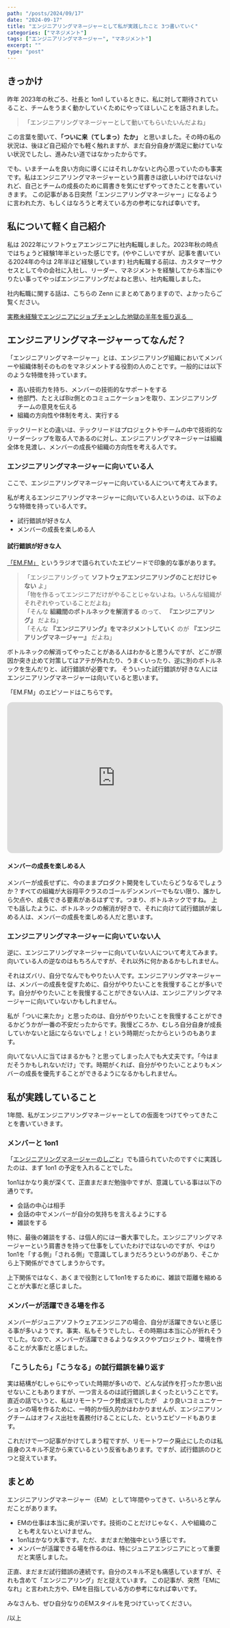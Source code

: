 ```yaml
---
path: "/posts/2024/09/17"
date: "2024-09-17"
title: "エンジニアリングマネージャーとして私が実践したこと 3つ書いていく"
categories: ["マネジメント"]
tags: ["エンジニアリングマネージャー", "マネジメント"]
excerpt: ""
type: "post"
---
```


## きっかけ

昨年 2023年の秋ごろ、社長と 1on1 しているときに、私に対して期待されていること、チームをうまく動かしていくためにやってほしいことを話されました。


>「エンジニアリングマネージャーとして動いてもらいたいんだよね」

この言葉を聞いて、**「ついに来（てしまっ）たか」** と思いました。その時の私の状況は、後ほど自己紹介でも軽く触れますが、まだ自分自身が満足に動けていない状況でしたし、進みたい道ではなかったからです。

でも、いまチームを良い方向に導くにはそれしかないと内心思っていたのも事実です。私はエンジニアリングマネージャーという肩書きは欲しいわけではないけれど、自己とチームの成長のために肩書きを気にせずやってきたことを書いていきます。
この記事がある日突然「エンジニアリングマネージャー」になるように言われた方、もしくはなろうと考えている方の参考になれば幸いです。

## 私について軽く自己紹介

私は 2022年にソフトウェアエンジニアに社内転職しました。2023年秋の時点ではちょうど経験1年半といった感じです。(ややこしいですが、記事を書いている2024年の今は 2年半ほど経験しています)
社内転職する前は、カスタマーサクセスとして今の会社に入社し、リーダー、マネジメントを経験してから本当にやりたい事ってやっぱエンジニアリングだよねと思い、社内転職しました。

社内転職に関する話は、こちらの Zenn にまとめてありますので、よかったらご覧ください。

[実務未経験でエンジニアにジョブチェンした地獄の半年を振り返る　](https://zenn.dev/killinsun/articles/b822817d7e4390)


## エンジニアリングマネージャーってなんだ？

「エンジニアリングマネージャー」とは、エンジニアリング組織においてメンバーや組織体制そのものをマネジメントする役割の人のことです。一般的には以下のような特徴を持っています。

- 高い技術力を持ち、メンバーの技術的なサポートをする
- 他部門、たとえばBiz側とのコミュニケーションを取り、エンジニアリングチームの意見を伝える
- 組織の方向性や体制を考え、実行する

テックリードとの違いは、テックリードはプロジェクトやチームの中で技術的なリーダーシップを取る人であるのに対し、エンジニアリングマネージャーは組織全体を見渡し、メンバーの成長や組織の方向性を考える人です。

### エンジニアリングマネージャーに向いている人

ここで、エンジニアリングマネージャーに向いている人について考えてみます。

私が考えるエンジニアリングマネージャーに向いている人というのは、以下のような特徴を持っている人です。

- 試行錯誤が好きな人
- メンバーの成長を楽しめる人

#### 試行錯誤が好きな人

[「EM.FM」](https://podcasters.spotify.com/pod/show/em-fm) というラジオで語られていたエピソードで印象的な事があります。

>「エンジニアリングって **ソフトウェアエンジニアリングのことだけじゃない** よ」<br/>
>「物を作るってエンジニアだけがやることじゃないよね。いろんな組織がそれぞれやっていることだよね」<br/>
>「そんな **組織間のボトルネックを解消する** のって、 **『エンジニアリング』** だよね」<br/>
>「そんな **『エンジニアリング』をマネジメントしていく** のが **『エンジニアリングマネージャー』** だよね」<br/>

ボトルネックの解消ってやったことがある人はわかると思うんですが、どこが原因か突き止めて対策してはアテが外れたり、うまくいったり、逆に別のボトルネックを生んだりと、試行錯誤が必要です。
そういった試行錯誤が好きな人にはエンジニアリングマネージャーは向いていると思います。

「EM.FM」のエピソードはこちらです。
<iframe style="border-radius:12px" src="https://open.spotify.com/embed/episode/2iivlht5cFev164ht6peM7?utm_source=generator" width="100%" height="352" frameBorder="0" allowfullscreen="" allow="autoplay; clipboard-write; encrypted-media; fullscreen; picture-in-picture" loading="lazy"></iframe>

#### メンバーの成長を楽しめる人

メンバーが成長せずに、今のままプロダクト開発をしていたらどうなるでしょうか？すべての組織が大谷翔平クラスのゴールデンメンバーでもない限り、誰かしら欠点や、成長できる要素があるはずです。つまり、ボトルネックですね。
上でも話したように、ボトルネックの解消が好きで、それに向けて試行錯誤が楽しめる人は、メンバーの成長を楽しめる人だと思います。

### エンジニアリングマネージャーに向いていない人

逆に、エンジニアリングマネージャーに向いていない人について考えてみます。向いている人の逆なのはもちろんですが、それ以外に何かあるかもしれません。

それはズバリ、<span class="marker-important">自分でなんでもやりたい人です</span>。エンジニアリングマネージャーは、メンバーの成長を促すために、自分がやりたいことを我慢することが多いです。自分がやりたいことを我慢することができない人は、エンジニアリングマネージャーに向いていないかもしれません。

私が「ついに来たか」と思ったのは、自分がやりたいことを我慢することができるかどうかが一番の不安だったからです。我慢どころか、むしろ自分自身が成長していかないと話にならないでしょ！という時期だったからというのもあります。

向いてない人に当てはまるかも？と思ってしまった人でも大丈夫です。「今はまだそうかもしれないだけ」です。時期がくれば、自分がやりたいことよりもメンバーの成長を優先することができるようになるかもしれません。

## 私が実践していること 

1年間、私がエンジニアリングマネージャーとしての仮面をつけてやってきたことを書いていきます。

### メンバーと 1on1

「[エンジニアリングマネージャーのしごと](https://amzn.to/3Xrilc3)」でも語られていたのですぐに実践したのは、まず 1on1 の予定を入れることでした。

1on1はかなり奥が深くて、正直まだまだ勉強中ですが、意識している事は以下の通りです。

- 会話の中心は相手
- 会話の中でメンバーが自分の気持ちを言えるようにする
- 雑談をする

特に、最後の雑談をする、は個人的には一番大事でした。エンジニアリングマネージャーという肩書きを持って仕事をしていたわけではないのですが、やはり1on1を「する側」「される側」で意識してしまうだろうというのがあり、そこから上下関係ができてしまうからです。

上下関係ではなく、あくまで役割として1on1をするために、<span class="marker-important">雑談で距離を縮めることが大事</span>だと感じました。

### メンバーが活躍できる場を作る

メンバーがジュニアソフトウェアエンジニアの場合、自分が活躍できないと感じる事が多いようです。事実、私もそうでしたし、その時期は本当に心が折れそうでした。なので、メンバーが活躍できるようなタスクやプロジェクト、環境を作ることが大事だと感じました。

### 「こうしたら」「こうなる」の試行錯誤を繰り返す

実は結構がむしゃらにやっていた時期が多いので、どんな試作を打ったか思い出せないこともありますが、一つ言えるのは試行錯誤しまくったということです。
直近の話でいうと、<span class="marker-important">私はリモートワーク賛成派でしたが　より良いコミュニケーションの場を作るために</span>、一時的か恒久的かはわかりませんが、<span class="marker-important">エンジニアリングチームはオフィス出社を義務付けることにした</span>、というエピソードもあります。

これだけで一つ記事がかけてしまう程ですが、リモートワーク廃止にしたのは私自身のスキル不足から来ているという反省もあります。ですが、試行錯誤のひとつと捉えています。

## まとめ

エンジニアリングマネージャー（EM）として1年間やってきて、いろいろと学んだことがあります。

- EMの仕事は本当に奥が深いです。技術のことだけじゃなく、人や組織のことも考えないといけません。
- 1on1はかなり大事です。ただ、まだまだ勉強中という感じです。
- メンバーが活躍できる場を作るのは、特にジュニアエンジニアにとって重要だと実感しました。

正直、まだまだ試行錯誤の連続です。自分のスキル不足も痛感していますが、それも含めて「エンジニアリング」だと捉えています。
この記事が、突然「EMになれ」と言われた方や、EMを目指している方の参考になれば幸いです。

みなさんも、ぜひ自分なりのEMスタイルを見つけていってください。

/以上

